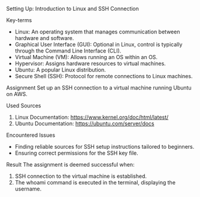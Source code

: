 Setting Up:
Introduction to Linux and SSH Connection

Key-terms
- Linux: An operating system that manages communication between hardware and software.
- Graphical User Interface (GUI): Optional in Linux, control is typically through the Command Line Interface (CLI).
- Virtual Machine (VM): Allows running an OS within an OS.
- Hypervisor: Assigns hardware resources to virtual machines.
- Ubuntu: A popular Linux distribution.
- Secure Shell (SSH): Protocol for remote connections to Linux machines.

Assignment
Set up an SSH connection to a virtual machine running Ubuntu on AWS.

Used Sources
1. Linux Documentation: https://www.kernel.org/doc/html/latest/
2. Ubuntu Documentation: https://ubuntu.com/server/docs

Encountered Issues
- Finding reliable sources for SSH setup instructions tailored to beginners.
- Ensuring correct permissions for the SSH key file.

Result
The assignment is deemed successful when:
1. SSH connection to the virtual machine is established.
2. The whoami command is executed in the terminal, displaying the username.


